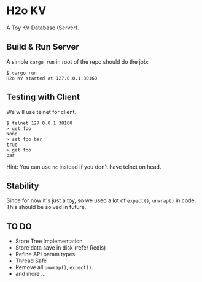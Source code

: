 # H2o KV

A Toy KV Database (Server).

## Build & Run Server

A simple `cargo run` in root of the repo should do the job:
```
$ cargo run
H2o KV started at 127.0.0.1:30160
```

## Testing with Client

We will use telnet for client.
```
$ telnet 127.0.0.1 30160
> get foo
None
> set foo bar
true
> get foo
bar
```

Hint: You can use `nc` instead if you don't have telnet on head.

## Stability

Since for now it's just a toy, so we used a lot of `expect()`, `unwrap()` in
code. This should be solved in future.

## TO DO

- Store Tree Implementation
- Store data save in disk (refer Redis)
- Refine API param types
- Thread Safe
- Remove all `unwrap()`, `expect()`.
- and more ...
